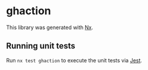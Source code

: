 # ghaction

This library was generated with [Nx](https://nx.dev).

## Running unit tests

Run `nx test ghaction` to execute the unit tests via [Jest](https://jestjs.io).
